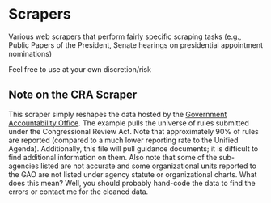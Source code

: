 # Scrapers
Various web scrapers that perform fairly specific scraping tasks (e.g., Public Papers of the President, Senate hearings on presidential appointment nominations)

Feel free to use at your own discretion/risk

## Note on the CRA Scraper

This scraper simply reshapes the data hosted by the [Government Accountability Office](https://www.gao.gov/legal/other-legal-work/congressional-review-act). The example pulls the universe of rules submitted under the Congressional Review Act. Note that approximately 90% of rules are reported (compared to a much lower reporting rate to the Unified Agenda). Additionally, this file will pull guidance documents; it is difficult to find additional information on them. Also note that some of the sub-agencies listed are not accurate and some organizational units reported to the GAO are not listed under agency statute or organizational charts. What does this mean? Well, you should probably hand-code the data to find the errors or contact me for the cleaned data.
